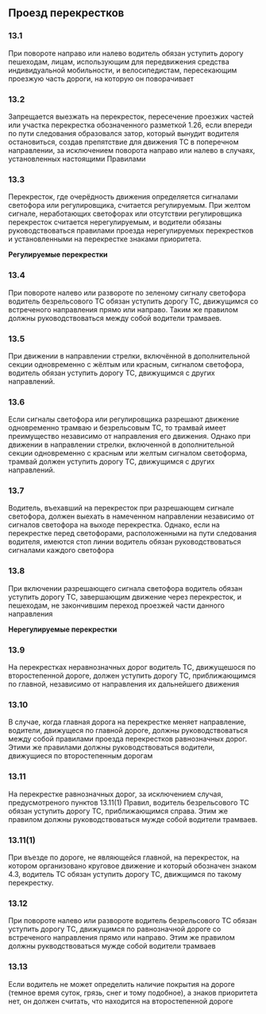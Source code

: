 ## Проезд перекрестков

### 13.1
При повороте направо или налево водитель обязан уступить дорогу пешеходам, лицам,
использующим для передвижения средства индивидуальной мобильности, и велосипедистам,
пересекающим проезжую часть дороги, на которую он поворачивает

### 13.2
Запрещается выезжать на перекресток, пересечение проезжих частей или участка
перекрестка обозначенного разметкой 1.26, если впереди по пути следования
образовался затор, который вынудит водителя остановиться, создав препятствие
для движения ТС в поперечном направлении, за исключением поворота направо
или налево в случаях, установленных настоящими Правилами

### 13.3
Перекресток, где очерёдность движения определяется сигналами светофора
или регулировщика, считается регулируемым.
При желтом сигнале, неработающих светофорах или отсутствии регулировщика
перекресток считается нерегулируемым, и водители обязаны руководствоваться
правилами проезда нерегулируемых перекрестков и установленными на перекрестке
знаками приоритета.

**Регулируемые перекрестки**

### 13.4
При повороте налево или развороте по зеленому сигналу светофора водитель безрельсового
ТС обязан уступить дорогу ТС, движущимся со встреченого направления прямо или направо.
Таким же правилом должны руководствоваться между собой водители трамваев.

### 13.5
При движении в направлении стрелки, включённой в дополнительной секции одновременно
с жёлтым или красным, сигналом светофора, водитель обязан уступить дорогу ТС,
движущимся с других направлений.

### 13.6
Если сигналы светофора или регулировщика разрешают движение одновременно трамваю
и безрельсовым ТС, то трамвай имеет преимущество независимо от направления его
движения. Однако при движении в направлении стрелки, включенной в дополнительной
секции одновременно с красным или желтым сигналом светоформа, трамвай должен
уступить дорогу ТС, движущимся с других направлений.

### 13.7
Водитель, въехавший на перекресток при разрешающем сигнале светофора, должен
выехать в намеченном направлении независимо от сигналов светофора на выходе
перекрестка. Однако, если на перекрестке перед светофорами, расположенными
на пути следования водителя, имеются стоп линии водитель обязан руководствоваться
сигналами каждого светофора

### 13.8
При включении разрешающего сигнала светофора водитель обязан уступить дорогу ТС,
завершающим движение через перекресток, и пешеходам, не закончившим переход проезжей
части данного направления

**Нерегулируемые перекрестки**

### 13.9
На перекрестках неравнозначных дорог водитель ТС, движущешося по второстепенной
дороге, должен уступить дорогу ТС, приближающимся по главной, независимо от
направления их дальнейшего движения

### 13.10
В случае, когда главная дорога на перекрестке меняет направление, водители, движущеся
по главной дороге, должны руководствоваться между собой правилами проезда перекрестков
равнозначных дорог. Этими же правилами должны руководствоваться водители, движущиеся
по второстепенным дорогам

### 13.11
На перекрестке равнозначных дорог, за исключением случая, предусмотреного пунктов
13.11(1) Правил, водитель безрельсового ТС обязан уступить дорогу ТС, приближающимся
справа. Этим же правилом должны руководствоваться мужде собой водители трамваев.

### 13.11(1)
При въезде по дороге, не являющейся главной, на перекресток, на котором организовано
круговое движение и который обозначен знаком 4.3, водитель ТС обязан уступить дорогу
ТС, движщимся по такому перекрестку.

### 13.12
При повороте налево или развороте водитель безрельсового ТС обязан уступить дорогу ТС,
движущимся по равнозначной дороге со встреченого направления прямо или направо. Этим
же правилом должны рукводствоваться мужде собой водители трамваев

### 13.13
Если водитель не может определить наличие покрытия на дороге (темное время суток,
грязь, снег и тому подобное), а знаков приоритета нет, он должен считать, что
находится на второстепенной дороге
